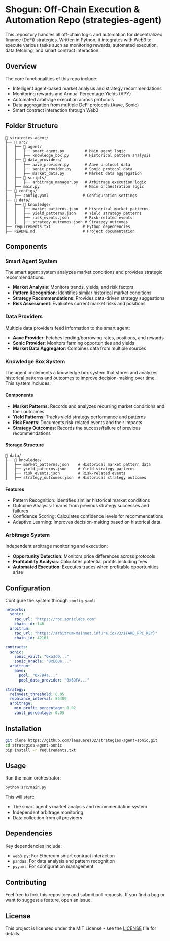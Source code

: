 # Shogun: Off-Chain Execution & Automation Repo (strategies-agent)

This repository handles all off-chain logic and automation for decentralized finance (DeFi) strategies. Written in Python, it integrates with Web3 to execute various tasks such as monitoring rewards, automated execution, data fetching, and smart contract interaction.

## Overview

The core functionalities of this repo include:
- Intelligent agent-based market analysis and strategy recommendations
- Monitoring rewards and Annual Percentage Yields (APY)
- Automated arbitrage execution across protocols
- Data aggregation from multiple DeFi protocols (Aave, Sonic)
- Smart contract interaction through Web3

## Folder Structure

```plaintext
📂 strategies-agent/
├── 📂 src/
│   ├── 📂 agent/
│   │   ├── smart_agent.py         # Main agent logic
│   │   ├── knowledge_box.py       # Historical pattern analysis
│   ├── 📂 data_providers/
│   │   ├── aave_provider.py       # Aave protocol data
│   │   ├── sonic_provider.py      # Sonic protocol data
│   │   ├── market_data.py         # Market data aggregation
│   ├── 📂 scripts/
│   │   ├── arbitrage_manager.py   # Arbitrage execution logic
│   ├── main.py                    # Main orchestration logic
├── 📂 configs/
│   ├── config.yaml               # Configuration settings
├── 📂 data/
│   ├── 📂 knowledge/
│   │   ├── market_patterns.json   # Historical market patterns
│   │   ├── yield_patterns.json    # Yield strategy patterns
│   │   ├── risk_events.json       # Risk-related events
│   │   ├── strategy_outcomes.json # Strategy outcomes
├── requirements.txt              # Python dependencies
├── README.md                     # Project documentation
```

## Components

### Smart Agent System

The smart agent system analyzes market conditions and provides strategic recommendations:

- **Market Analysis**: Monitors trends, yields, and risk factors
- **Pattern Recognition**: Identifies similar historical market conditions
- **Strategy Recommendations**: Provides data-driven strategy suggestions
- **Risk Assessment**: Evaluates current market risks and positions

### Data Providers

Multiple data providers feed information to the smart agent:

- **Aave Provider**: Fetches lending/borrowing rates, positions, and rewards
- **Sonic Provider**: Monitors farming opportunities and yields
- **Market Data Aggregator**: Combines data from multiple sources

### Knowledge Box System

The agent implements a knowledge box system that stores and analyzes historical patterns and outcomes to improve decision-making over time. This system includes:

#### Components

- **Market Patterns**: Records and analyzes recurring market conditions and their outcomes
- **Yield Patterns**: Tracks yield strategy performance and patterns
- **Risk Events**: Documents risk-related events and their impacts
- **Strategy Outcomes**: Records the success/failure of previous recommendations

#### Storage Structure

```plaintext
📂 data/
├── 📂 knowledge/
│   ├── market_patterns.json    # Historical market pattern data
│   ├── yield_patterns.json     # Yield strategy patterns
│   ├── risk_events.json        # Risk-related events
│   ├── strategy_outcomes.json  # Historical strategy outcomes
```

#### Features

- Pattern Recognition: Identifies similar historical market conditions
- Outcome Analysis: Learns from previous strategy successes and failures
- Confidence Scoring: Calculates confidence levels for recommendations
- Adaptive Learning: Improves decision-making based on historical data

### Arbitrage System

Independent arbitrage monitoring and execution:

- **Opportunity Detection**: Monitors price differences across protocols
- **Profitability Analysis**: Calculates potential profits including fees
- **Automated Execution**: Executes trades when profitable opportunities arise

## Configuration

Configure the system through `config.yaml`:

```yaml
networks:
  sonic:
    rpc_url: "https://rpc.soniclabs.com"
    chain_id: 146
  arbitrum:
    rpc_url: "https://arbitrum-mainnet.infura.io/v3/${ARB_RPC_KEY}"
    chain_id: 42161

contracts:
  sonic:
    sonic_vault: "0xa3c0..."
    sonic_oracle: "0xE68e..."
  arbitrum:
    aave:
      pool: "0x794a..."
      pool_data_provider: "0x69FA..."

strategy:
  reinvest_threshold: 0.05
  rebalance_interval: 86400
  arbitrage:
    min_profit_percentage: 0.02
    vault_percentage: 0.05
```

## Installation

```bash
git clone https://github.com/lausuarez02/strategies-agent-sonic.git
cd strategies-agent-sonic
pip install -r requirements.txt
```

## Usage

Run the main orchestrator:

```bash
python src/main.py
```

This will start:
- The smart agent's market analysis and recommendation system
- Independent arbitrage monitoring
- Data collection from all providers

## Dependencies

Key dependencies include:
- `web3.py`: For Ethereum smart contract interaction
- `pandas`: For data analysis and pattern recognition
- `pyyaml`: For configuration management

## Contributing

Feel free to fork this repository and submit pull requests. If you find a bug or want to suggest a feature, open an issue.

## License

This project is licensed under the MIT License - see the [LICENSE](LICENSE) file for details.
